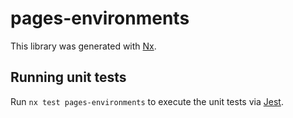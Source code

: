 # pages-environments

This library was generated with [Nx](https://nx.dev).

## Running unit tests

Run `nx test pages-environments` to execute the unit tests via [Jest](https://jestjs.io).
